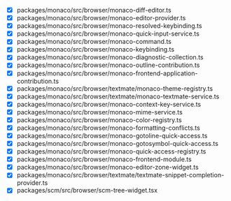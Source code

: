  - [x] packages/monaco/src/browser/monaco-diff-editor.ts
 - [x] packages/monaco/src/browser/monaco-editor-provider.ts
 - [x] packages/monaco/src/browser/monaco-resolved-keybinding.ts
 - [x] packages/monaco/src/browser/monaco-quick-input-service.ts
 - [x] packages/monaco/src/browser/monaco-command.ts
 - [x] packages/monaco/src/browser/monaco-keybinding.ts
 - [x] packages/monaco/src/browser/monaco-diagnostic-collection.ts
 - [x] packages/monaco/src/browser/monaco-outline-contribution.ts
 - [x] packages/monaco/src/browser/monaco-frontend-application-contribution.ts
 - [x] packages/monaco/src/browser/textmate/monaco-theme-registry.ts
 - [x] packages/monaco/src/browser/textmate/monaco-textmate-service.ts
 - [x] packages/monaco/src/browser/monaco-context-key-service.ts
 - [x] packages/monaco/src/browser/monaco-mime-service.ts
 - [x] packages/monaco/src/browser/monaco-color-registry.ts
 - [x] packages/monaco/src/browser/monaco-formatting-conflicts.ts
 - [x] packages/monaco/src/browser/monaco-gotoline-quick-access.ts
 - [x] packages/monaco/src/browser/monaco-gotosymbol-quick-access.ts
 - [x] packages/monaco/src/browser/monaco-quick-access-registry.ts
 - [x] packages/monaco/src/browser/monaco-frontend-module.ts
 - [x] packages/monaco/src/browser/monaco-editor-zone-widget.ts
 - [x] packages/monaco/src/browser/textmate/textmate-snippet-completion-provider.ts
 - [x] packages/scm/src/browser/scm-tree-widget.tsx
